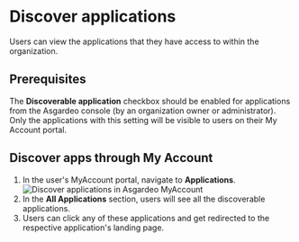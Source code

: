 # Discover applications

Users can view the applications that they have access to within the organization. 

## Prerequisites

The <b>Discoverable application</b> checkbox should be enabled for applications from the Asgardeo console (by an organization owner or administrator). Only the applications with this setting will be visible to users on their My Account portal.

## Discover apps through My Account

1. In the user's MyAccount portal, navigate to **Applications**.
    <img :src="$withBase('/assets/img/guides/users/discover-apps.png')" alt="Discover applications in Asgardeo MyAccount">
2. In the <b>All Applications</b> section, users will see all the discoverable applications.
3. Users can click any of these applications and get redirected to the respective application's landing page.
